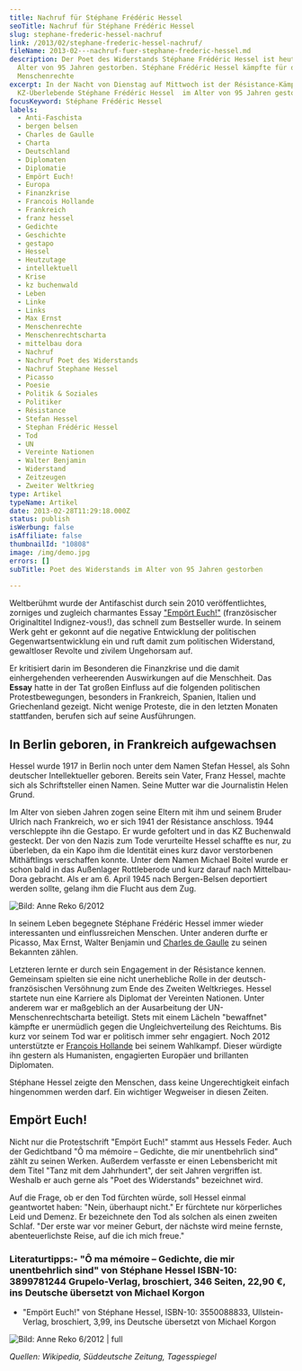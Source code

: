 ```yaml
---
title: Nachruf für Stéphane Frédéric Hessel
seoTitle: Nachruf für Stéphane Frédéric Hessel
slug: stephane-frederic-hessel-nachruf
link: /2013/02/stephane-frederic-hessel-nachruf/
fileName: 2013-02---nachruf-fuer-stephane-frederic-hessel.md
description: Der Poet des Widerstands Stéphane Frédéric Hessel ist heute im
  Alter von 95 Jahren gestorben. Stéphane Frédéric Hessel kämpfte für die
  Menschenrechte
excerpt: In der Nacht von Dienstag auf Mittwoch ist der Résistance-Kämpfer und
  KZ-Überlebende Stéphane Frédéric Hessel  im Alter von 95 Jahren gestorben.
focusKeyword: Stéphane Frédéric Hessel
labels:
  - Anti-Faschista
  - bergen belsen
  - Charles de Gaulle
  - Charta
  - Deutschland
  - Diplomaten
  - Diplomatie
  - Empört Euch!
  - Europa
  - Finanzkrise
  - Francois Hollande
  - Frankreich
  - franz hessel
  - Gedichte
  - Geschichte
  - gestapo
  - Hessel
  - Heutzutage
  - intellektuell
  - Krise
  - kz buchenwald
  - Leben
  - Linke
  - Links
  - Max Ernst
  - Menschenrechte
  - Menschenrechtscharta
  - mittelbau dora
  - Nachruf
  - Nachruf Poet des Widerstands
  - Nachruf Stephane Hessel
  - Picasso
  - Poesie
  - Politik & Soziales
  - Politiker
  - Résistance
  - Stefan Hessel
  - Stephan Frédéric Hessel
  - Tod
  - UN
  - Vereinte Nationen
  - Walter Benjamin
  - Widerstand
  - Zeitzeugen
  - Zweiter Weltkrieg
type: Artikel
typeName: Artikel
date: 2013-02-28T11:29:18.000Z
status: publish
isWerbung: false
isAffiliate: false
thumbnailId: "10808"
image: /img/demo.jpg
errors: []
subTitle: Poet des Widerstands im Alter von 95 Jahren gestorben
  
---
```


Weltberühmt wurde der Antifaschist durch sein 2010 veröffentlichtes, zorniges
und zugleich charmantes Essay
["Empört Euch!"](http://de.wikipedia.org/wiki/Emp%C3%B6rt_Euch!) (französischer
Originaltitel Indignez-vous!), das schnell zum Bestseller wurde. In seinem Werk
geht er gekonnt auf die negative Entwicklung der politischen
Gegenwartsentwicklung ein und ruft damit zum politischen Widerstand, gewaltloser
Revolte und zivilem Ungehorsam auf.

Er kritisiert darin im Besonderen die Finanzkrise und die damit einhergehenden
verheerenden Auswirkungen auf die Menschheit. Das **Essay** hatte in der Tat
großen Einfluss auf die folgenden politischen Protestbewegungen, besonders in
Frankreich, Spanien, Italien und Griechenland gezeigt. Nicht wenige Proteste,
die in den letzten Monaten stattfanden, berufen sich auf seine Ausführungen.

## In Berlin geboren, in Frankreich aufgewachsen

Hessel wurde 1917 in Berlin noch unter dem Namen Stefan Hessel, als Sohn
deutscher Intellektueller geboren. Bereits sein Vater, Franz Hessel, machte sich
als Schriftsteller einen Namen. Seine Mutter war die Journalistin Helen Grund.

Im Alter von sieben Jahren zogen seine Eltern mit ihm und seinem Bruder Ulrich
nach Frankreich, wo er sich 1941 der Résistance anschloss. 1944 verschleppte ihn
die Gestapo. Er wurde gefoltert und in das KZ Buchenwald gesteckt. Der von den
Nazis zum Tode verurteilte Hessel schaffte es nur, zu überleben, da ein Kapo ihm
die Identität eines kurz davor verstorbenen Mithäftlings verschaffen konnte.
Unter dem Namen Michael Boitel wurde er schon bald in das Außenlager
Rottleberode und kurz darauf nach Mittelbau-Dora gebracht. Als er am 6. April
1945 nach Bergen-Belsen deportiert werden sollte, gelang ihm die Flucht aus dem
Zug.

![Bild: Anne Reko 6/2012](http://cardamonchai.files.wordpress.com/2013/02/mg_01931.jpg?w=200 "Bild: Anne Reko 6/2012")

In seinem Leben begegnete Stéphane Frédéric Hessel immer wieder interessanten
und einflussreichen Menschen. Unter anderen durfte er Picasso, Max Ernst, Walter
Benjamin und [Charles de Gaulle](http://de.wikipedia.org/wiki/Charles_de_Gaulle)
zu seinen Bekannten zählen.

Letzteren lernte er durch sein Engagement in der Résistance kennen. Gemeinsam
spielten sie eine nicht unerhebliche Rolle in der deutsch-französischen
Versöhnung zum Ende des Zweiten Weltkrieges. Hessel startete nun eine Karriere
als Diplomat der Vereinten Nationen. Unter anderem war er maßgeblich an der
Ausarbeitung der UN-Menschenrechtscharta beteiligt. Stets mit einem Lächeln
"bewaffnet" kämpfte er unermüdlich gegen die Ungleichverteilung des Reichtums.
Bis kurz vor seinem Tod war er politisch immer sehr engagiert. Noch 2012
unterstützte er
[François Hollande](http://de.wikipedia.org/wiki/Fran%C3%A7ois_Hollande) bei
seinem Wahlkampf. Dieser würdigte ihn gestern als Humanisten, engagierten
Europäer und brillanten Diplomaten.

Stéphane Hessel zeigte den Menschen, dass keine Ungerechtigkeit einfach
hingenommen werden darf. Ein wichtiger Wegweiser in diesen Zeiten.

## Empört Euch!

Nicht nur die Protestschrift "Empört Euch!" stammt aus Hessels Feder. Auch der
Gedichtband "Ô ma mémoire – Gedichte, die mir unentbehrlich sind" zählt zu
seinen Werken. Außerdem verfasste er einen Lebensbericht mit dem Titel "Tanz mit
dem Jahrhundert", der seit Jahren vergriffen ist. Weshalb er auch gerne als
"Poet des Widerstands" bezeichnet wird.

Auf die Frage, ob er den Tod fürchten würde, soll Hessel einmal geantwortet
haben: "Nein, überhaupt nicht." Er fürchtete nur körperliches Leid und Demenz.
Er bezeichnete den Tod als solchen als einen zweiten Schlaf. "Der erste war vor
meiner Geburt, der nächste wird meine fernste, abenteuerlichste Reise, auf die
ich mich freue."

### Literaturtipps:- "Ô ma mémoire – Gedichte, die mir unentbehrlich sind" von Stéphane Hessel ISBN-10: 3899781244 Grupelo-Verlag, broschiert, 346 Seiten, 22,90 €, ins Deutsche übersetzt von Michael Korgon

- "Empört Euch!" von Stéphane Hessel, ISBN-10: 3550088833, Ullstein-Verlag,
  broschiert, 3,99, ins Deutsche übersetzt von Michael Korgon

![Bild: Anne Reko 6/2012 | full](http://cardamonchai.files.wordpress.com/2013/02/nikon-1124.jpg?w=480 "Bild: Anne Reko 6/2012")

_Quellen: Wikipedia, Süddeutsche Zeitung, Tagesspiegel_

  